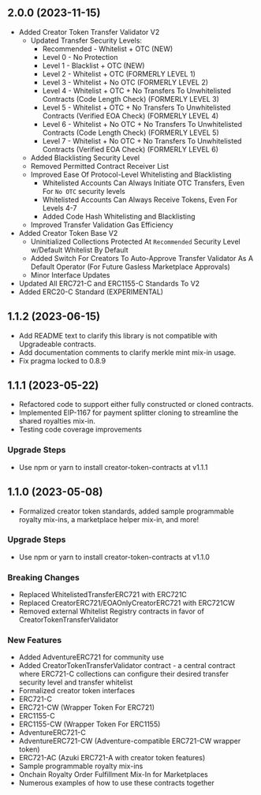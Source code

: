## 2.0.0 (2023-11-15)

* Added Creator Token Transfer Validator V2
  * Updated Transfer Security Levels:
    * Recommended - Whitelist + OTC (NEW)
    * Level 0 - No Protection
    * Level 1 - Blacklist + OTC (NEW)
    * Level 2 - Whitelist + OTC (FORMERLY LEVEL 1)
    * Level 3 - Whitelist + No OTC (FORMERLY LEVEL 2)
    * Level 4 - Whitelist + OTC + No Transfers To Unwhitelisted Contracts (Code Length Check) (FORMERLY LEVEL 3)
    * Level 5 - Whitelist + OTC + No Transfers To Unwhitelisted Contracts (Verified EOA Check) (FORMERLY LEVEL 4)
    * Level 6 - Whitelist + No OTC + No Transfers To Unwhitelisted Contracts (Code Length Check) (FORMERLY LEVEL 5)
    * Level 7 - Whitelist + No OTC + No Transfers To Unwhitelisted Contracts (Verified EOA Check) (FORMERLY LEVEL 6)
  * Added Blacklisting Security Level
  * Removed Permitted Contract Receiver List
  * Improved Ease Of Protocol-Level Whitelisting and Blacklisting
    * Whitelisted Accounts Can Always Initiate OTC Transfers, Even For `No OTC` security levels
    * Whitelisted Accounts Can Always Receive Tokens, Even For Levels 4-7
    * Added Code Hash Whitelisting and Blacklisting
  * Improved Transfer Validation Gas Efficiency
* Added Creator Token Base V2
  * Uninitialized Collections Protected At `Recommended` Security Level w/Default Whitelist By Default
  * Added Switch For Creators To Auto-Approve Transfer Validator As A Default Operator (For Future Gasless Marketplace Approvals)
  * Minor Interface Updates
* Updated All ERC721-C and ERC1155-C Standards To V2
* Added ERC20-C Standard (EXPERIMENTAL)

## 1.1.2 (2023-06-15)

* Add README text to clarify this library is not compatible with Upgradeable contracts.
* Add documentation comments to clarify merkle mint mix-in usage.
* Fix pragma locked to 0.8.9

## 1.1.1 (2023-05-22)

* Refactored code to support either fully constructed or cloned contracts.
* Implemented EIP-1167 for payment splitter cloning to streamline the shared royalties mix-in.
* Testing code coverage improvements

### Upgrade Steps
* Use npm or yarn to install creator-token-contracts at v1.1.1

## 1.1.0 (2023-05-08)

* Formalized creator token standards, added sample programmable royalty mix-ins, a marketplace helper mix-in, and more!

### Upgrade Steps
* Use npm or yarn to install creator-token-contracts at v1.1.0

### Breaking Changes
* Replaced WhitelistedTransferERC721 with ERC721C
* Replaced CreatorERC721/EOAOnlyCreatorERC721 with ERC721CW
* Removed external Whitelist Registry contracts in favor of CreatorTokenTransferValidator

### New Features
* Added AdventureERC721 for community use
* Added CreatorTokenTransferValidator contract - a central contract where ERC721-C collections can configure their desired transfer security level and transfer whitelist
* Formalized creator token interfaces
* ERC721-C
* ERC721-CW (Wrapper Token For ERC721)
* ERC1155-C
* ERC1155-CW (Wrapper Token For ERC1155)
* AdventureERC721-C
* AdventureERC721-CW (Adventure-compatible ERC721-CW wrapper token)
* ERC721-AC (Azuki ERC721-A with creator token features)
* Sample programmable royalty mix-ins
* Onchain Royalty Order Fulfillment Mix-In for Marketplaces
* Numerous examples of how to use these contracts together